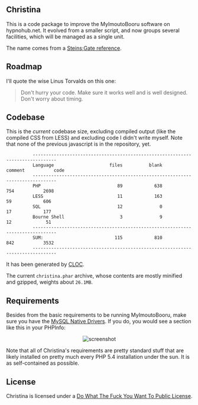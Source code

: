 ## Christina

This is a code package to improve the MyImoutoBooru software on hypnohub.net.
It evolved from a smaller script, and now groups several facilities, which
will be managed as a single unit.

The name comes from a [Steins;Gate reference](http://www.youtube.com/watch?v=a-GqSWsISVs).

## Roadmap

I'll quote the wise Linus Torvalds on this one:

> Don't hurry your code. Make sure it works well and is well designed. Don't worry about timing.

## Codebase

This is the *current* codebase size, excluding compiled output (like the compiled CSS from LESS) and excluding code I didn't write myself. Note that none of the previous javascript is in the repository, yet.

              -------------------------------------------------------------------------------
              Language                     files          blank        comment           code
              -------------------------------------------------------------------------------
              PHP                             89            638            754           2698
              LESS                            11            163             59            606
              SQL                             12              0             17            177
              Bourne Shell                     3              9             12             51
              -------------------------------------------------------------------------------
              SUM:                           115            810            842           3532
              -------------------------------------------------------------------------------

It has been generated by [CLOC](http://cloc.sourceforge.net).

The current `christina.phar` archive, whose contents are mostly minified and gzipped, weights about `26.1MB`.

## Requirements

Besides from the basic requirements to be running MyImoutoBooru, make sure you have the [MySQL Native Drivers](http://www.php.net/manual/en/book.mysqlnd.php). If you do, you would see a section like this in your PHPInfo:

<p align="center"><img alt="screenshot" src="https://raw.github.com/stem-cell/christina/master/doc/images/mysqlnd.png" /></p>

Note that all of Christina's requirements are pretty standard stuff that are likely installed on pretty much every PHP 5.4 installation under the sun. It is as self-contained as possible.

## License

Christina is licensed under a [Do What The Fuck You Want To Public License](http://www.wtfpl.net/).
